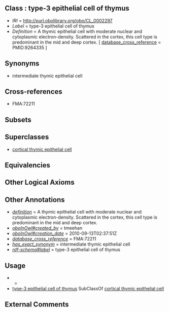 
## Class : type-3 epithelial cell of thymus

 * *IRI* = http://purl.obolibrary.org/obo/CL_0002297
 * *Label* = type-3 epithelial cell of thymus
 * *Definition* = A thymic epithelial cell with moderate nuclear and cytoplasmic electron-density. Scattered in the cortex, this cell type is predominant in the mid and deep cortex. [ [database_cross_reference](../../ef/oboInOwl#hasDbXref.md) = PMID:9264335 ]

## Synonyms

 * intermediate thymic epithelial cell

## Cross-references

 * FMA:72211

## Subsets


## Superclasses

 * [cortical thymic epithelial cell](../../CL/64/CL_0002364.md)

## Equivalencies


## Other Logical Axioms


## Other Annotations

 * *[definition](../../IAO/15/IAO_0000115.md)* = A thymic epithelial cell with moderate nuclear and cytoplasmic electron-density. Scattered in the cortex, this cell type is predominant in the mid and deep cortex.
 * *[oboInOwl#created_by](../../oboInOwl#created/by/oboInOwl#created_by.md)* = tmeehan
 * *[oboInOwl#creation_date](../../oboInOwl#creation/te/oboInOwl#creation_date.md)* = 2010-09-13T02:37:51Z
 * *[database_cross_reference](../../ef/oboInOwl#hasDbXref.md)* = FMA:72211
 * *[has_exact_synonym](../../ym/oboInOwl#hasExactSynonym.md)* = intermediate thymic epithelial cell
 * *[rdf-schema#label](../../el/rdf-schema#label.md)* = type-3 epithelial cell of thymus

## Usage

 * -
 * [type-3 epithelial cell of thymus](../../CL/97/CL_0002297.md) SubClassOf [cortical thymic epithelial cell](../../CL/64/CL_0002364.md)

## External Comments

